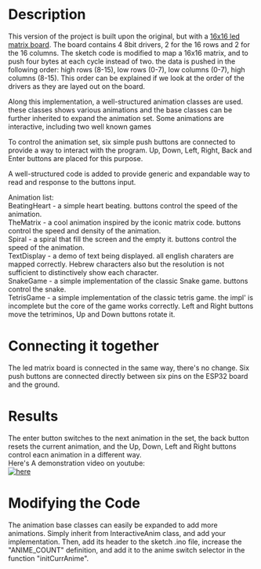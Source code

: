 # Description

This version of the project is built upon the original, but with a [16x16 led matrix board](https://www.aliexpress.com/item/1005005648151934.html).
The board contains 4 8bit drivers, 2 for the 16 rows and 2 for the 16 columns.
The sketch code is modified to map a 16x16 matrix, and to push four bytes at each cycle instead of two. the data is pushed in the following order:
high rows (8-15), low rows (0-7), low columns (0-7), high columns (8-15).
This order can be explained if we look at the order of the drivers as they are layed out on the board.

Along this implementation, a well-structured animation classes are used. these classes shows various animations and the base classes can be further inherited to expand the animation set.
Some animations are interactive, including two well known games

To control the animation set, six simple push buttons are connected to provide a way to interact with the program. Up, Down, Left, Right, Back and Enter buttons are placed for this purpose.

A well-structured code is added to provide generic and expandable way to read and response to the buttons input.

Animation list:  
BeatingHeart - a simple heart beating. buttons control the speed of the animation.  
TheMatrix - a cool animation inspired by the iconic matrix code. buttons control the speed and density of the animation.  
Spiral - a spiral that fill the screen and the empty it. buttons control the speed of the animation.  
TextDisplay - a demo of text being displayed. all english charaters are mapped correctly. Hebrew characters also but the resolution is not sufficient to distinctively show each character.  
SnakeGame - a simple implementation of the classic Snake game. buttons control the snake.  
TetrisGame - a simple implementation of the classic tetris game. the impl' is incomplete but the core of the game works correctly. Left and Right buttons move the tetriminos, Up and Down buttons rotate it.  

# Connecting it together
The led matrix board is connected in the same way, there's no change.
Six push buttons are connected directly between six pins on the ESP32 board and the ground.

# Results
The enter button switches to the next animation in the set, the back button resets the current animation, and the Up, Down, Left and Right buttons control eacn animation in a different way.\
Here's A demonstration video on youtube:\
[![here](https://img.youtube.com/vi/_oplOXZ3Vvw/0.jpg)](https://www.youtube.com/watch?v=_oplOXZ3Vvw)

# Modifying the Code
The animation base classes can easily be expanded to add more animations.
Simply inherit from InteractiveAnim class, and add your implementation.
Then, add its header to the sketch .ino file, increase the "ANIME_COUNT" definition, and add it to the anime switch selector in the function "initCurrAnime".

